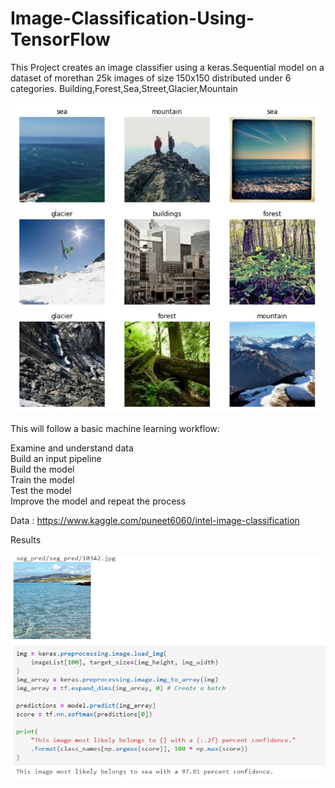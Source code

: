 # Image-Classification-Using-TensorFlow

This Project creates an image classifier using a keras.Sequential model on a dataset of morethan 25k images of size 150x150 distributed under 6 categories.
Building,Forest,Sea,Street,Glacier,Mountain

<img src='Capture3.PNG'/>

This will follow a basic machine learning workflow:

Examine and understand data<br/>
Build an input pipeline<br/>
Build the model<br/>
Train the model<br/>
Test the model<br/>
Improve the model and repeat the process<br/>

Data : https://www.kaggle.com/puneet6060/intel-image-classification

Results <br/><br/>
<img src='Capture4.PNG'/>


